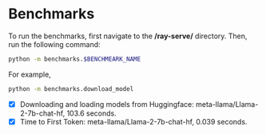 # Benchmarks

To run the benchmarks, first navigate to the **/ray-serve/** directory. Then, run the following command:

```bash
python -m benchmarks.$BENCHMEARK_NAME
```

For example,

```bash
python -m benchmarks.download_model
```

- [x] Downloading and loading models from Huggingface: meta-llama/Llama-2-7b-chat-hf, 103.6 seconds.
- [x] Time to First Token: meta-llama/Llama-2-7b-chat-hf, 0.039 seconds.
